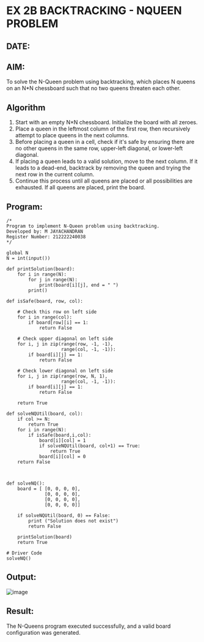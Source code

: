 # EX 2B BACKTRACKING - NQUEEN PROBLEM
## DATE:
## AIM:
To solve the N-Queen problem using backtracking, which places N queens on an N*N chessboard such that no two queens threaten each other.


## Algorithm
1. Start with an empty N×N chessboard. Initialize the board with all zeroes.
2. Place a queen in the leftmost column of the first row, then recursively attempt to place queens in the next columns.
3. Before placing a queen in a cell, check if it's safe by ensuring there are no other queens in the same row, upper-left diagonal, or lower-left diagonal. 
4. If placing a queen leads to a valid solution, move to the next column. If it leads to a dead-end, backtrack by removing the queen and trying the next row in the 
   current column.
5. Continue this process until all queens are placed or all possibilities are exhausted. If all queens are placed, print the board. 
   

## Program:
```
/*
Program to implement N-Queen problem using backtracking.
Developed by: M JAYACHANDRAN 
Register Number: 212222240038
*/

global N
N = int(input())
 
def printSolution(board):
    for i in range(N):
        for j in range(N):
            print(board[i][j], end = " ")
        print()
 
def isSafe(board, row, col):
 
    # Check this row on left side
    for i in range(col):
        if board[row][i] == 1:
            return False
 
    # Check upper diagonal on left side
    for i, j in zip(range(row, -1, -1),
                    range(col, -1, -1)):
        if board[i][j] == 1:
            return False
 
    # Check lower diagonal on left side
    for i, j in zip(range(row, N, 1),
                    range(col, -1, -1)):
        if board[i][j] == 1:
            return False
 
    return True
 
def solveNQUtil(board, col):
    if col >= N:
        return True
    for i in range(N):
        if isSafe(board,i,col):
            board[i][col] = 1
            if solveNQUtil(board, col+1) == True:
                return True
            board[i][col] = 0
    return False        
        
      
      
def solveNQ():
    board = [ [0, 0, 0, 0],
              [0, 0, 0, 0],
              [0, 0, 0, 0],
              [0, 0, 0, 0]]
              
    if solveNQUtil(board, 0) == False:
        print ("Solution does not exist")
        return False
 
    printSolution(board)
    return True
 
# Driver Code
solveNQ()

```

## Output:
![image](https://github.com/user-attachments/assets/2a113d82-4867-4cf6-a084-a23565b67f22)



## Result:
The N-Queens program executed successfully, and a valid board configuration was generated.
